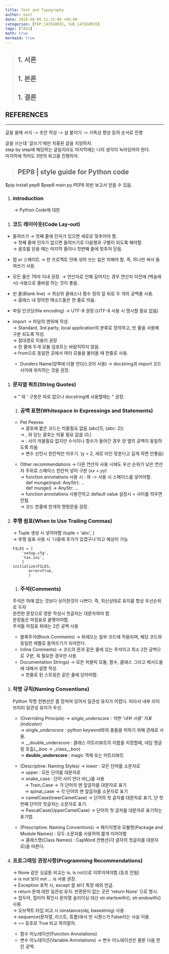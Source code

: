 ```yaml
---
title: Text and Typography
author: east
date: 2019-08-08 11:33:00 +09:00
categories: [TOP_CATEGORIE, SUB_CATEGORIE]
tags: [TAGS]
math: true
mermaid: true
---
```

<!-- ---
layout:     post
title:      PEP8.md
subtitle:   Python Guide
date:       2000-01-01
author:     eastk1te
header-img: img/home-bg-brick.jpg
catalog: false
published: false
tags:
    - tag1
--- -->
<!-- 양식에 맞춰서 -->
> ## 1. 서론
> ## 1. 본론
> ## 1. 결론

## REFERENCES

---

<!--
∘
ⅠⅡⅢⅣⅤⅥⅦⅧⅨⅩⅪⅫ
ⅰⅱⅲⅳⅴⅵⅶⅷⅸⅹⅺⅻ
⒈⒉⒊⒋⒌⒍⒎⒏⒐⒑⒒⒓
⑴⑵⑶⑷⑸⑹⑺⑻⑼⑽⑾⑿
-->

글을 쓸때 서식 -> 초안 작성 -> 살 붙이기 -> 가독성 향상 등의 순서로 진행

글을 쓰는데 '글쓰기'에만 치중된 글을 지양하자.  
step by step에 해당하는 글일지라도 마지막에는 나의 생각이 녹아있어야 한다.  
마지막에 적어도 3번의 퇴고를 진행하자.

> ## PEP8 | style guide for Python code
$pip install pep8
$pep8 main.py
PEP8 위반 보고서 얻을 수 있음.

1. ### introduction
&emsp;&emsp;&rarr; Python Code에 대한 
  
1. ### 코드 레이아웃(Code Lay-out)
  - 들여쓰기
    &rarr; 첫째 줄에 인자가 있으면 세로로 맞추어야 함.  
    &rarr; 첫째 줄에 인자가 없으면 들여쓰기로 다음행과 구별이 되도록 해야함.  
    &rarr; 괄호를 닫을 때는 마지막 줄이나 첫번째 줄에 맞추어 닫음.  
    
  - 탭 or 스페이트 
    &rarr; 한 프로젝트 안에 섞어 쓰는 일은 피해야 함. 즉, 하나만 써서 들여쓰기 사용.  
    
  - 모든 줄은 79자 이내 권장.
    &rarr; 연산자로 인해 길어지는 경우 연산자 이전에 \(백슬래시) 사용으로 줄바꿈 하는 것이 좋음.  
    
  - 빈 줄(Blank line)
    &rarr; 최상위 클래스나 함수 정의 앞 뒤로 두 개의 공백줄 사용.  
    &rarr; 클래스 내 정의한 메소드들은 한 줄로 띄움.  
    
  - 파일 인코딩(file encoding)
    &rarr; UTF-8 권장.(UTF-8 사용 시 명시할 필요 없음)  
    
  - import
    &rarr; 파일의 맨위에 작성.  
    &rarr; Standard, 3rd party, local application의 분류로 정의하고, 빈 줄을 사용해 구분 되도록 작성.  
    &rarr; 절대경로 이용이 권장  
    &rarr; 한 줄에 두개 모듈 임포트는 바람직하지 않음.  
    &rarr; from으로 동일한 곳에서 여러 모듈을 불러올 때 한줄로 사용.  
    - Dunders Name(양쪽에 더블 언더스코어 사용)
        &rarr; docstring과 import 코드 사이에 위치하는 것을 권장.  
        
1. ### 문자열 쿼트(String Quotes)
    &rarr; " 와 ' 구분은 따로 없으나 docstring에 사용할때는 " 권장.  
    1. ### 공백 표현(Whitespace in Expressings and Statements)
    - Pet Peeves  
        &rarr; 괄호에 붙은 코드는 띄울필요 없음 (abc[1], {abc: 2})  
        &rarr; , 와 닫는 괄호는 띄울 필요 없음  (0,)  
        &rarr; : 사이 띄울필요 없지만 수식이나 함수가 들어간 경우 양 옆의 공백이 동일하도록 띄움  
        &rarr; 변수 선언시 한칸씩만 띄우기. (y = 2, 세로 라인 맞춘다고 길게 하면 안좋음)  
        
    - Other recommendations
        &rarr; 다른 연산자 사용 시에도 우선 순위가 낮은 연산자 주위로 스페이스 한칸씩 넣어 구분 (x*x + y*y)  
        &rarr; function annotations 사용 시 : 와 -> 사용 시 스페이스를 넣어야함.  
        &emsp; def munge(input: AnyStr): ...  
        &emsp; def munge() -> AnyStr: ...  
        &rarr; function annotations 사용안하고 default value 설정시 = 사이를 띄우면 안됨.  
        &rarr; 코드 한줄에 한개의 명령문을 권장.  
        
1. ### 후행 쉼표(When to Use Trailing Commas)
    &rarr;  Tuple 생성 시 넣어야함 (tuple = 'abc', )  
    &rarr; 후행 쉼표 사용 시 '나중에 추가가 있겠구나'라고 예상이 가능  
    ```python3
    FILES = [
        'setup.cfg',
        'tox.ini',
        ]
    initialize(FILES,
           error=True,
           )
    ```
    1. ### 주석(Comments)
    
      주석은 아예 없는 것보다 상이한것이 나쁘다. 즉, 최신상태로 유지를 항상 우선순위로 두자  
      완전한 문장으로 영문 작성시 첫글자는 대문자여야 함.  
      문장들은 마침표로 끝맺어야함.  
      주석들 마침표 뒤에는 2칸 공백 사용  
      
      - 블록주석(Block Comments) &rarr; 뒤에오는 일부 코드에 적용되며, 해당 코드와 동일한 레벨로 들여쓰기가 되야한다.
      - Inline Comments) &rarr; 코드의 문과 같은 줄에 있는 주석이고 최소 2칸 공백으로 구분, 꼭 필요한 경우만 사용
      - Documentation Strings) 
        &rarr; 모든 퍼블릭 모듈, 함수, 클래스 그리고 메서드들에 대해서 설명 작성.  
        &rarr; 한줄로 된 스트링은 같은 줄에 닫아야함.  
        
1. ### 작명 규칙(Naming Conventions)
    Python 작명 컨벤션은 좀 망쳐져 있어서 일관성 유지가 어렵다. 따라서 내부 라이브러리 일관성 유지가 우선.  
    - (Overriding Principle)
      &rarr; _single_underscore : 약한 '내부 사용' 지표(indicator)  
      &rarr; single_underscore_ : python keyword와의 충돌을 피하기 위해 관례로 사용.  
      &rarr; __double_underscore : 클래스 어트리뷰트의 이름을 지정할때, 네임 맹글링 호출(__boo &rarr; _class__boo)  
      &rarr; __double_underscore__ : magic 객체 또는 어트리뷰트  
      
    - (Descriptive: Naming Styles)
      &rarr; lower : 모든 단어를 소문자로  
      &rarr; upper : 모든 단어를 대문자로  
      &rarr; snake_case : 단어 사이 언더 바(_)를 사용  
        &emsp;&rarr; Train_Case &rarr; 각 단어의 맨 앞글자를 대문자로 표기  
        &emsp;&rarr; spinal_case &rarr; 각 단어의 맨 앞글자를 소문자로 표기  
      &rarr; camelCase(lowerCamelCase) &rarr; 단어의 첫 글자를 대문자료 표기, 단 첫번째 단어의 첫글자는 소문자로 표기.  
      &rarr; PascalCase(UpperCamelCase) &rarr; 단어의 첫 글자를 대문자로 표기하는 표기법.  
    
    - (Prescriptive: Naming Conventions)
      &rarr; 패키지명과 모듈명(Package and Module Names) : 모두 소문자를 사용하여 짧게 지어야함  
      &rarr; 클래스명(Class Names) : CapWord 컨벤션(각 글자의 첫글자를 대문자로)을 따른다.  
       
1. ### 프로그래밍 권장사항(Programming Recommendations)  
    &rarr; None 같은 싱글톤 비교는 is, is not으로 이루어져야함.(등호 안됨)  
    &rarr; is not 보다 not ... is 사용 권장.  
    &rarr; Exception 포착 시, except 절 보다 특정 예외 언급.  
    &rarr; return 문에 대한 일관성 유지. 반환문이 없는 곳은 'return None' 으로 명시.  
    &rarr; 접두어, 접미어 확인시 문자열 슬리이싱 대신 str.startswith(), str.endswith() 사용.  
    &rarr; 오브젝트 타입 비교 시 isinstance(obj, basestring) 사용.  
    &rarr; sequence(문자열, 리스트, 튜플)에서 빈 시퀀스가 False라는 사실 이용.  
    &rarr; == 등호로 True 비교 하지말자.  
  
    - 함수 어노테이션(Function Annotations)
    - 변수 어노테이션(Variable Annotations)
      &rarr; 변수 어노테이션은 콜론 다음 한 칸 공백.

